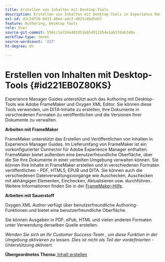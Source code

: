 ```yaml
---
title: Erstellen von Inhalten mit Desktop-Tools
description: Erstellen von Inhalten mit Desktop-Tools in Experience Manager Guides. Erfahren Sie, wie Sie mit Adobe FrameMaker und Oxygen XML Editor DITA-Inhalte erstellen und veröffentlichen können.
exl-id: d2c54f28-9433-46ee-adc2-d021c6bd5eb7
feature: Authoring, Desktop Tools
role: User
source-git-commit: 558cc1a724a483353eb5d912354e1ab37dab348a
workflow-type: tm+mt
source-wordcount: '227'
ht-degree: 0%

---
```


# Erstellen von Inhalten mit Desktop-Tools {#id221EB0Z80KS}

Experience Manager Guides unterstützt auch das Authoring mit Desktop-Tools wie Adobe FrameMaker und Oxygen XML Editor. Sie können diese Tools verwenden, um DITA-Inhalte zu erstellen, Ihre Dokumente in verschiedenen Formaten zu veröffentlichen und die Versionen Ihrer Dokumente zu verwalten.

**Arbeiten mit FrameMaker**

FrameMaker unterstützt das Erstellen und Veröffentlichen von Inhalten in Experience Manager Guides. Im Lieferumfang von FrameMaker ist ein vorkonfigurierter Connector für Adobe Experience Manager enthalten. FrameMaker bietet außerdem eine benutzerfreundliche Oberfläche, über die Sie Ihre Dokumente in einer verteilten Umgebung verwalten können. Sie können Ihre Inhalte in FrameMaker erstellen und in verschiedenen Formaten veröffentlichen - PDF, HTML5, EPUB und DITA. Sie können auch die verschiedenen Dateiverwaltungsvorgänge wie Auschecken, Auschecken mit abhängigen Elementen, Einchecken, Aktualisieren usw. durchführen. Weitere Informationen finden Sie in der [FrameMaker-Hilfe](https://help.adobe.com/en_US/framemaker/using/index.html).

**Arbeiten mit Sauerstoff**

Oxygen XML Author verfügt über benutzerfreundliche Authoring-Funktionen und bietet eine benutzerfreundliche Oberfläche.

Sie können Ausgaben in PDF, ePub, HTML und vielen anderen Formaten unter Verwendung derselben Quelle erstellen.

*Wenden Sie sich an Ihr Customer Success-Team , um diese Funktion in der Umgebung aktivieren zu lassen. Dies ist nicht als Teil der vordefinierten -Unterstützung aktiviert.*

**Übergeordnetes Thema:**[ Inhalt erstellen](authoring-content.md)
